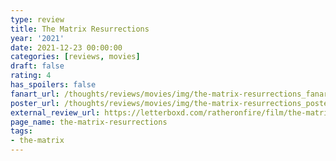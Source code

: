 ```yaml
---
type: review
title: The Matrix Resurrections
year: '2021'
date: 2021-12-23 00:00:00
categories: [reviews, movies]
draft: false
rating: 4
has_spoilers: false
fanart_url: /thoughts/reviews/movies/img/the-matrix-resurrections_fanart.png
poster_url: /thoughts/reviews/movies/img/the-matrix-resurrections_poster.png
external_review_url: https://letterboxd.com/ratheronfire/film/the-matrix-resurrections/
page_name: the-matrix-resurrections
tags:
- the-matrix
---
```


